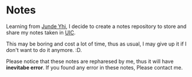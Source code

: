 # Notes

Learning from [Junde Yhi](https://github.com/lmy441900), I decide to create a notes repository to store and share my notes taken in [UIC](http://uic.edu.hk).

This may be boring and cost a lot of time, thus as usual, I may give up it if I don't want to do it anymore. :D.

Please notice that these notes are repharesed by me, thus it will have **inevitabe error**. If you found any error in these notes, Please contact me.